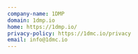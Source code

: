 ```yaml
---
company-name: 1DMP
domain: 1dmp.io
home: https://1dmp.io/
privacy-policy: https://1dmc.io/privacy
email: info@1dmc.io
---
```





